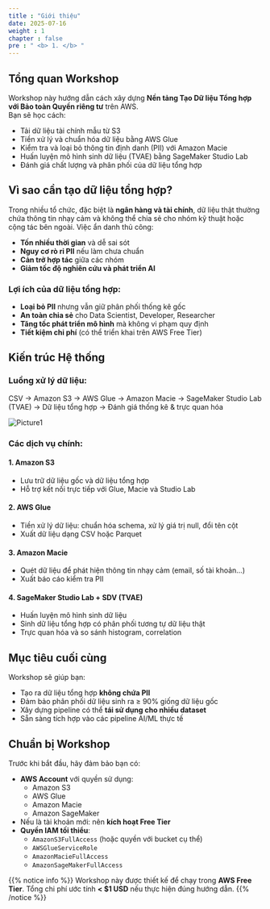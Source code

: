 ```yaml
---
title : "Giới thiệu"
date: 2025-07-16
weight : 1 
chapter : false
pre : " <b> 1. </b> "
---
```


## Tổng quan Workshop

Workshop này hướng dẫn cách xây dựng **Nền tảng Tạo Dữ liệu Tổng hợp với Bảo toàn Quyền riêng tư** trên AWS.  
Bạn sẽ học cách:
- Tải dữ liệu tài chính mẫu từ S3
- Tiền xử lý và chuẩn hóa dữ liệu bằng AWS Glue
- Kiểm tra và loại bỏ thông tin định danh (PII) với Amazon Macie
- Huấn luyện mô hình sinh dữ liệu (TVAE) bằng SageMaker Studio Lab
- Đánh giá chất lượng và phân phối của dữ liệu tổng hợp

## Vì sao cần tạo dữ liệu tổng hợp?

Trong nhiều tổ chức, đặc biệt là **ngân hàng và tài chính**, dữ liệu thật thường chứa thông tin nhạy cảm và không thể chia sẻ cho nhóm kỹ thuật hoặc cộng tác bên ngoài. Việc ẩn danh thủ công:
- **Tốn nhiều thời gian** và dễ sai sót
- **Nguy cơ rò rỉ PII** nếu làm chưa chuẩn
- **Cản trở hợp tác** giữa các nhóm
- **Giảm tốc độ nghiên cứu và phát triển AI**

### Lợi ích của dữ liệu tổng hợp:
- **Loại bỏ PII** nhưng vẫn giữ phân phối thống kê gốc
- **An toàn chia sẻ** cho Data Scientist, Developer, Researcher
- **Tăng tốc phát triển mô hình** mà không vi phạm quy định
- **Tiết kiệm chi phí** (có thể triển khai trên AWS Free Tier)

## Kiến trúc Hệ thống

### Luồng xử lý dữ liệu:
CSV → Amazon S3 → AWS Glue → Amazon Macie → SageMaker Studio Lab (TVAE) → Dữ liệu tổng hợp → Đánh giá thống kê & trực quan hóa

![Picture1](/images/dataflow.jpg)

### Các dịch vụ chính:

#### 1. **Amazon S3**
- Lưu trữ dữ liệu gốc và dữ liệu tổng hợp
- Hỗ trợ kết nối trực tiếp với Glue, Macie và Studio Lab

#### 2. **AWS Glue**
- Tiền xử lý dữ liệu: chuẩn hóa schema, xử lý giá trị null, đổi tên cột
- Xuất dữ liệu dạng CSV hoặc Parquet

#### 3. **Amazon Macie**
- Quét dữ liệu để phát hiện thông tin nhạy cảm (email, số tài khoản…)
- Xuất báo cáo kiểm tra PII

#### 4. **SageMaker Studio Lab + SDV (TVAE)**
- Huấn luyện mô hình sinh dữ liệu
- Sinh dữ liệu tổng hợp có phân phối tương tự dữ liệu thật
- Trực quan hóa và so sánh histogram, correlation

## Mục tiêu cuối cùng

Workshop sẽ giúp bạn:
- Tạo ra dữ liệu tổng hợp **không chứa PII**
- Đảm bảo phân phối dữ liệu sinh ra ≥ 90% giống dữ liệu gốc
- Xây dựng pipeline có thể **tái sử dụng cho nhiều dataset**
- Sẵn sàng tích hợp vào các pipeline AI/ML thực tế

## Chuẩn bị Workshop

Trước khi bắt đầu, hãy đảm bảo bạn có:
- **AWS Account** với quyền sử dụng:
  - Amazon S3
  - AWS Glue
  - Amazon Macie
  - Amazon SageMaker
- Nếu là tài khoản mới: nên **kích hoạt Free Tier**
- **Quyền IAM tối thiểu**:
  - `AmazonS3FullAccess` (hoặc quyền với bucket cụ thể)
  - `AWSGlueServiceRole`
  - `AmazonMacieFullAccess`
  - `AmazonSageMakerFullAccess`

{{% notice info %}}
Workshop này được thiết kế để chạy trong **AWS Free Tier**. Tổng chi phí ước tính **< $1 USD** nếu thực hiện đúng hướng dẫn.
{{% /notice %}}
